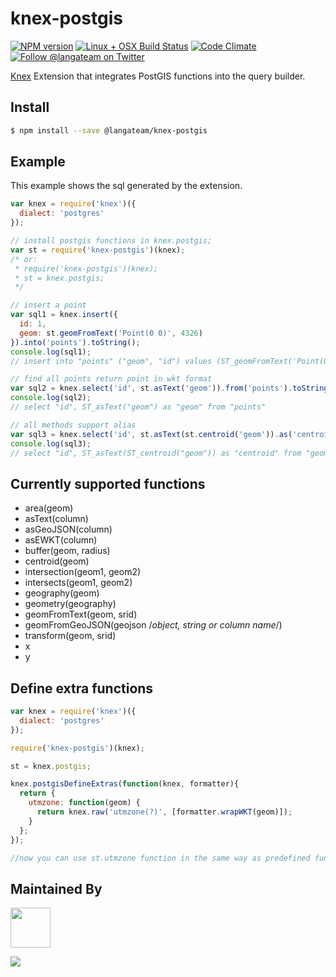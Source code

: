 # knex-postgis

[![NPM version][npm-image]][npm-url]
[![Linux + OSX Build Status][ci-image]][ci-url]
[![Code Climate][codeclimate-image]][codeclimate-url]
[![Follow @langateam on Twitter][twitter-image]][twitter-url]

[Knex](http://knexjs.org) Extension that integrates PostGIS functions into the query builder.

## Install

```sh
$ npm install --save @langateam/knex-postgis
```

## Example
This example shows the sql generated by the extension.

```js
var knex = require('knex')({
  dialect: 'postgres'
});

// install postgis functions in knex.postgis;
var st = require('knex-postgis')(knex);
/* or:
 * require('knex-postgis')(knex);
 * st = knex.postgis;
 */

// insert a point
var sql1 = knex.insert({
  id: 1,
  geom: st.geomFromText('Point(0 0)', 4326)
}).into('points').toString();
console.log(sql1);
// insert into "points" ("geom", "id") values (ST_geomFromText('Point(0 0)'), '1')

// find all points return point in wkt format
var sql2 = knex.select('id', st.asText('geom')).from('points').toString();
console.log(sql2);
// select "id", ST_asText("geom") as "geom" from "points"

// all methods support alias
var sql3 = knex.select('id', st.asText(st.centroid('geom')).as('centroid')).from('geometries').toString();
console.log(sql3);
// select "id", ST_asText(ST_centroid("geom")) as "centroid" from "geometries"

```

## Currently supported functions

- area(geom)
- asText(column)
- asGeoJSON(column)
- asEWKT(column)
- buffer(geom, radius)
- centroid(geom)
- intersection(geom1, geom2)
- intersects(geom1, geom2)
- geography(geom)
- geometry(geography)
- geomFromText(geom, srid)
- geomFromGeoJSON(geojson /*object, string or column name*/)
- transform(geom, srid)
- x
- y

## Define extra functions

```js
var knex = require('knex')({
  dialect: 'postgres'
});

require('knex-postgis')(knex);

st = knex.postgis;

knex.postgisDefineExtras(function(knex, formatter){
  return {
    utmzone: function(geom) {
      return knex.raw('utmzone(?)', [formatter.wrapWKT(geom)]);
    }
  };
});

//now you can use st.utmzone function in the same way as predefined functions
```

## Maintained By
[<img src='http://i.imgur.com/Y03Jgmf.png' height='64px'>](http://langa.io)

<img src="https://langa.io/fonts/skyline.svg">

[npm-image]: https://img.shields.io/npm/v/@langateam/knex-postgis.svg?style=flat-square
[npm-url]: https://npmjs.org/package/@langateam/knex-postgis
[ci-image]: https://img.shields.io/travis/langateam/knex-postgis.svg?style=flat-square&label=Linux%20/%20OSX
[ci-url]: https://travis-ci.org/langateam/knex-postgis
[codeclimate-image]: https://img.shields.io/codeclimate/github/langateam/knex-postgis.svg?style=flat-square
[codeclimate-url]: https://codeclimate.com/github/langateam/knex-postgis
[twitter-image]: https://img.shields.io/twitter/follow/langateam.svg?style=social
[twitter-url]: https://twitter.com/langateam
